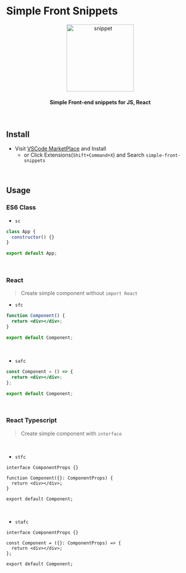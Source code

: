 # Simple Front Snippets

<p align="center">
  <img src="https://user-images.githubusercontent.com/48676844/221220456-c06a61ba-04d7-478f-8521-43d6664b1fdb.png" width='180px' height='180px' alt="snippet" >
  <h4 align="center">Simple Front-end snippets for JS, React</h4>
  <br />
</p>

## Install

- Visit [VSCode MarketPlace](https://marketplace.visualstudio.com/items?itemName=InKyoJeong.simple-front-snippets) and Install
  - or Click Extensions(`Shift+Command+X`) and Search `simple-front-snippets`

<br>

## Usage

### ES6 Class

- `sc`

```js
class App {
  constructor() {}
}

export default App;
```

<br>

### React

> Create simple component without `import React`

- `sfc`

```jsx
function Component() {
  return <div></div>;
}

export default Component;
```

<br>

- `safc`

```jsx
const Component = () => {
  return <div></div>;
};

export default Component;
```

<br>

### React Typescript

> Create simple component with `interface`

<br>

- `stfc`

```tsx
interface ComponentProps {}

function Component({}: ComponentProps) {
  return <div></div>;
}

export default Component;
```

<br>

- `stafc`

```tsx
interface ComponentProps {}

const Component = ({}: ComponentProps) => {
  return <div></div>;
};

export default Component;
```
